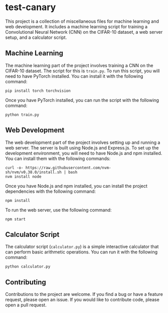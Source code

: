 # test-canary
This project is a collection of miscellaneous files for machine learning and web development. It includes a machine learning script for training a Convolutional Neural Network (CNN) on the CIFAR-10 dataset, a web server setup, and a calculator script.

## Machine Learning
The machine learning part of the project involves training a CNN on the CIFAR-10 dataset. The script for this is `train.py`. To run this script, you will need to have PyTorch installed. You can install it with the following command:

```
pip install torch torchvision
```

Once you have PyTorch installed, you can run the script with the following command:

```
python train.py
```

## Web Development
The web development part of the project involves setting up and running a web server. The server is built using Node.js and Express.js. To set up the development environment, you will need to have Node.js and npm installed. You can install them with the following commands:

```
curl -o- https://raw.githubusercontent.com/nvm-sh/nvm/v0.38.0/install.sh | bash
nvm install node
```

Once you have Node.js and npm installed, you can install the project dependencies with the following command:

```
npm install
```

To run the web server, use the following command:

```
npm start
```

## Calculator Script
The calculator script (`calculator.py`) is a simple interactive calculator that can perform basic arithmetic operations. You can run it with the following command:

```
python calculator.py
```

## Contributing
Contributions to the project are welcome. If you find a bug or have a feature request, please open an issue. If you would like to contribute code, please open a pull request.
